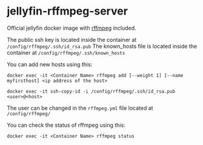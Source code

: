 # jellyfin-rffmpeg-server

Official jellyfin docker image with [rffmpeg](https://github.com/joshuaboniface/rffmpeg) included.

The public ssh key is located inside the container at `/config/rffmpeg/.ssh/id_rsa.pub`
The known_hosts file is located inside the container at `/config/rffmpeg/.ssh/known_hosts`

You can add new hosts using this:

```
docker exec -it <Container Name> rffmpeg add [--weight 1] [--name myfirsthost] <ip address of the host>

docker exec -it ssh-copy-id -i /config/rffmpeg/.ssh/id_rsa.pub <user>@<host>

```

The user can be changed in the `rffmpeg.yml` file located at `/config/rffmpeg/`


You can check the status of rffmpeg using this:

```
docker exec -it <Container Name> rffmpeg status
```
